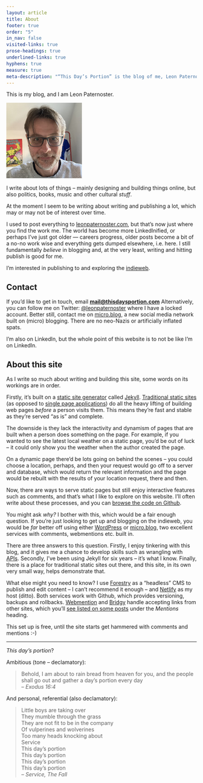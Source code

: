 ```yaml
---
layout: article
title: About
footer: true
order: "5"
in_nav: false
visited-links: true
prose-headings: true
underlined-links: true
hyphens: true
measure: true
meta-description: "“This Day’s Portion” is the blog of me, Leon Paternoster, where I write about the web, politics, books, music and other bits and pieces."
---
```

This is my blog, and I am Leon Paternoster.

<img class="br-100 fr w-third w-25-l ml3 ml4-ns shadow-4" src="/images/mr-leon-paternoster-400.jpg" alt="Leon Paternoster.">

I write about lots of things – mainly designing and building things online, but also politics, books, music and other cultural _stuff_.

At the moment I seem to be writing about writing and publishing a lot, which may or may not be of interest over time.

I used to post everything to [leonpaternoster.com](https://www.leonpaternoster.com), but that’s now just where you find the work me. The world has become more LinkedInified, or perhaps I’ve just got older — careers progress, older posts become a bit of a no-no work wise and everything gets dumped elsewhere, i.e. here. I still fundamentally _believe_ in blogging and, at the very least, writing and hitting publish is good for me.

I’m interested in publishing to and exploring the [indieweb](https://indieweb.org/).

## Contact

If you’d like to get in touch, email **mail@thisdaysportion.com** Alternatively, you can follow me on Twitter: [@leonpaternoster](https://twitter.com/leonpaternoster/) where I have a locked account. Better still, contact me on [micro.blog](https://micro.blog/leonp), a new social media network built on (micro) blogging. There are no neo-Nazis or artificially inflated spats.

I’m also on LinkedIn, but the whole point of this website is to not be like I’m on LinkedIn.

## About this site

As I write so much about writing and building this site, some words on its workings are in order.

Firstly, it’s built on a [static site generator](https://en.wikipedia.org/wiki/Static_web_page) called [Jekyll](https://jekyllrb.com). [Traditional static sites](https://www.leonpaternoster.com/posts/static/) (as opposed to [single page applications](https://en.wikipedia.org/wiki/Single-page_application)) do all the heavy lifting of building web pages _before_ a person visits them. This means they’re fast and stable as they’re served “as is” and complete.

The downside is they lack the interactivity and dynamism of pages that are built when a person does something on the page. For example, if you wanted to see the latest local weather on a static page, you’d be out of luck – it could only show you the weather when the author created the page.

On a dynamic page there’d be lots going on behind the scenes – you could choose a location, perhaps, and then your request would go off to a server and database, which would return the relevant information and the page would be rebuilt with the results of your location request, there and then.

Now, there are ways to serve static pages but still enjoy interactive features such as comments, and that’s what I like to explore on this website. I’ll often write about these processes, and you can [browse the code on Github](https://github.com/leonp/thisdaysportion).

You might ask _why?_ I bother with this, which would be a fair enough question. If you’re just looking to get up and blogging on the indieweb, you would be _far_ better off using either [WordPress](https://wordpress.com) or [micro.blog](https://micro.blog), two excellent services with comments, webmentions etc. built in.

There are three answers to this question. Firstly, I enjoy tinkering with this blog, and it gives me a chance to develop skills such as wrangling with [APIs](https://en.wikipedia.org/wiki/API). Secondly, I’ve been using Jekyll for six years – it’s what I know. Finally, there is a place for traditional static sites out there, and this site, in its own very small way, helps demonstrate that.

What else might you need to know? I use [Forestry](https://forestry.io) as a “headless” CMS to publish and edit content – I can’t recommend it enough – and [Netlify](https://netlify.com) as my host (ditto). Both services work with Github, which provides versioning, backups and rollbacks. [Webmention](https://webmention.io/) and [Bridgy](https://brid.gy/) handle accepting links from other sites, which you’ll [see listed on some posts](/notes/netnewswire-6-has-a-twitter-feed-feature) under the _Mentions_ heading.

This set up is free, until the site starts get hammered with comments and mentions :-)

<hr>

_This day’s portion_?

Ambitious (tone – declamatory):

> Behold, I am about to rain bread from heaven for you, and the people shall go out and gather a day’s portion every day <br><cite>– Exodus 16:4</cite>

And personal, referential (also declamatory):

> Little boys are taking over<br>
> They mumble through the grass<br>
> They are not fit to be in the company<br>
> Of vulperines and wolverines<br>
> Too many heads knocking about<br>
> Service<br>
> This day’s portion<br>
> This day’s portion<br>
> This day’s portion<br>
> This day’s portion<br>
> <cite>– Service, The Fall</cite>
